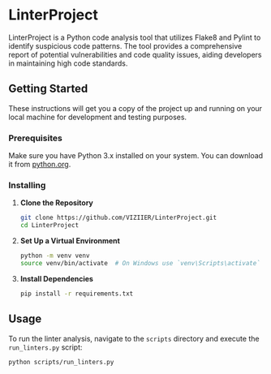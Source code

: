 # LinterProject

LinterProject is a Python code analysis tool that utilizes Flake8 and Pylint to identify suspicious code patterns. The tool provides a comprehensive report of potential vulnerabilities and code quality issues, aiding developers in maintaining high code standards.

## Getting Started

These instructions will get you a copy of the project up and running on your local machine for development and testing purposes.

### Prerequisites

Make sure you have Python 3.x installed on your system. You can download it from [python.org](https://www.python.org/downloads/).

### Installing

1. **Clone the Repository**

    ```bash
    git clone https://github.com/VIZIIER/LinterProject.git
    cd LinterProject
    ```

2. **Set Up a Virtual Environment**

    ```bash
    python -m venv venv
    source venv/bin/activate  # On Windows use `venv\Scripts\activate`
    ```

3. **Install Dependencies**

    ```bash
    pip install -r requirements.txt
    ```

## Usage

To run the linter analysis, navigate to the `scripts` directory and execute the `run_linters.py` script:

```bash
python scripts/run_linters.py
